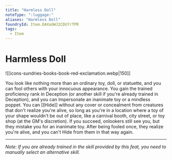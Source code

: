 ```yaml
---
title: "Harmless Doll"
noteType: ":luggage:"
aliases: "Harmless Doll"
foundryId: Item.OAXaGWJ2CDU7rTPR
tags:
  - Item
---
```


# Harmless Doll
![[icons-sundries-books-book-red-exclamation.webp|150]]

You look like nothing more than an ordinary toy, doll, or statuette, and you can fool others with your innocuous appearance. You gain the trained proficiency rank in Deception (or another skill if you're already trained in Deception), and you can Impersonate an inanimate toy or a mindless poppet. You can [[Hide]] without any cover or concealment from creatures that don't realize you're alive, so long as you're in a location where a toy of your shape wouldn't be out of place, like a carnival booth, city street, or toy shop (at the GM's discretion). If you succeed, onlookers still see you, but they mistake you for an inanimate toy. After being fooled once, they realize you're alive, and you can't Hide from them in that way again.

* * *

_Note: If you are already trained in the skill provided by this feat, you need to manually select an alternative skill._

